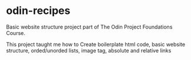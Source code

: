 # odin-recipes

Basic website structure project part of The Odin Project Foundations Course.

This project taught me how to Create boilerplate html code, basic website structure, orded/unorded lists, image tag, absolute and relative links
